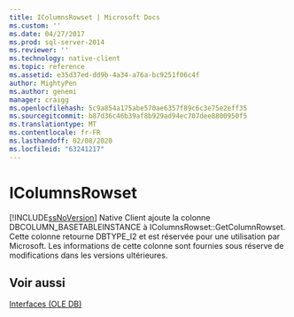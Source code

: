 ```yaml
---
title: IColumnsRowset | Microsoft Docs
ms.custom: ''
ms.date: 04/27/2017
ms.prod: sql-server-2014
ms.reviewer: ''
ms.technology: native-client
ms.topic: reference
ms.assetid: e35d37ed-dd9b-4a34-a76a-bc9251f06c4f
author: MightyPen
ms.author: genemi
manager: craigg
ms.openlocfilehash: 5c9a854a175abe570ae6357f89c6c3e75e2eff35
ms.sourcegitcommit: b87d36c46b39af8b929ad94ec707dee8800950f5
ms.translationtype: MT
ms.contentlocale: fr-FR
ms.lasthandoff: 02/08/2020
ms.locfileid: "63241217"
---
```

# <a name="icolumnsrowset"></a>IColumnsRowset
  
  [!INCLUDE[ssNoVersion](../../includes/ssnoversion-md.md)] Native Client ajoute la colonne DBCOLUMN_BASETABLEINSTANCE à IColumnsRowset::GetColumnRowset. Cette colonne retourne DBTYPE_I2 et est réservée pour une utilisation par Microsoft. Les informations de cette colonne sont fournies sous réserve de modifications dans les versions ultérieures.  
  
## <a name="see-also"></a>Voir aussi  
 [Interfaces &#40;OLE DB&#41;](../../database-engine/dev-guide/interfaces-ole-db.md)  
  
  
